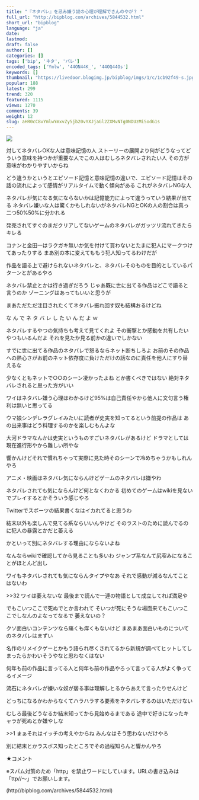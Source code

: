 ```yaml
---
title: "『ネタバレ』を忌み嫌う奴の心理が理解できんのやが？ "
full_url: "http://bipblog.com/archives/5844532.html"
short_url: "bipblog"
language: "ja"
date: 
lastmod: 
draft: false
author: []
categories: []
tags: ['bip', 'ネタ', 'バレ']
encoded_tags: ['Ymlw', '44ON44K_', '44OQ44Os']
keywords: []
thumbnail: "https://livedoor.blogimg.jp/bipblog/imgs/1/c/1cb92f49-s.jpg"
popular: 188
latest: 299
trend: 320
featured: 1115
views: 1270
comments: 39
weight: 12
slug: aHR0cC8vYmlwYmxvZy5jb20vYXJjaGl2ZXMvNTg0NDUzMi5odG1s
---
```


![](https://livedoor.blogimg.jp/bipblog/imgs/1/c/1cb92f49-s.jpg)

<div><p>対してネタバレOKな人は意味記憶の人 ストーリーの展開より何がどうなってどういう意味を持つかが重要な人でこの人はむしろネタバレされたい人 その方が意味がわかりやすいからね</p><p>どう違うかというとエピソード記憶と意味記憶の違いで、エピソード記憶はその話の流れによって感情がリアルタイムで動く傾向がある これがネタバレNGな人</p><p>ネタバレが気になる気にならないかは記憶能力によって違うっていう結果が出てる ネタバレ嫌いな人は驚くかもしれないがネタバレNGとOKの人の割合は真っ二つ50%50%に分かれる</p><p>発売されてすぐのまだクリアしてないゲームのネタバレがガッツリ流れてきたらキレる</p><p>コナンと金田一はラクガキ無いか気を付けて買わないとたまに犯人にマークつけてあったりする まあ別の本に変えてももう犯人知ってるわけだが</p><p>作品を語る上で避けられないネタバレと、ネタバレそのものを目的としているパターンとがあるやろ</p><p>ネタバレ禁止とかは行き過ぎだろう じゃあ既に世に出てる作品はどこで語ると言うのか ゾーニングはあってもいいと思うが</p><p>まあただただ注目されたくてネタバレ振れ回す奴も結構おるけどね</p><p>な ん で ネ タ バ レ し た い ん だ よ ｗ</p><p>ネタバレするやつの気持ちも考えて見てくれよ その衝撃とか感動を共有したいやつもいるんだよ それを見たか見る前かの違いでしかない</p><p>すでに世に出てる作品のネタバレで怒るならネット断ちしろよ お前のその作品への熱心さがお前のネット依存度に負けただけの話なのに責任を他人にすり替えるな</p><p>少なくともネットで○○のシーン凄かったよね とか書くべきではない 絶対ネタバレされると思った方がいい</p><p>ワイはネタバレ嫌う心理はわかるけど95%は自己責任やから他人に文句言う権利は無いと思ってる</p><p>ウマ娘シンデレラグレイみたいに読者が史実を知ってるという前提の作品は あの出来事はどう料理するのかを楽しむもんよな</p><p>大河ドラマなんかは史実というものすごいネタバレがあるけど ドラマとしては現在進行形やから難しい所やな</p><p>響かんけどそれで慣れちゃって実際に見た時そのシーンで冷めちゃうかもしれんやろ</p><p>アニメ・映画はネタバレ気にならんけどゲームのネタバレは嫌やわ</p><p>ネタバレされても気にならんけど何となくわかる 初めてのゲームはwikiを見ないでプレイするとかそういう感じやろ</p><p>Twitterでスポーツの結果書くなはイカれてると思うわ</p><p>結末以外も楽しんで見てる系ならいいんやけど そのラストのために読んでるのに犯人の暴露とかだと萎える</p><p>かといって別にネタバレする理由にならないよね</p><p>なんならwikiで確認してから見ることも多いわ ジャンプ系なんて尻窄みになることがほとんど出し</p><p>ワイもネタバレされても気にならんタイプやなあ それで感動が減るなんてことはないわ</p><p>>>32 ワイは萎えないな 最後まで読んで一連の物語として成立してれば満足や</p><p>でもこいつここで死ぬでとか言われて そいつが死にそうな場面来てもこいつここでしなんのよなってなるで 萎えないの？</p><p>クソ面白いコンテンツなら痛くも痒くもないけど まあまあ面白いものについてのネタバレはまずい</p><p>名作のリメイクゲーとかもう語られ尽くされてるから新規が調べてヒットしてしまったらかわいそうやなと思わなくはない</p><p>何年も前の作品に言ってる人と何年も前の作品やろって言ってる人がよく争ってるイメージ</p><p>流石にネタバレが嫌いな奴が居る事は理解しとるからあえて言ったりせんけど</p><p>どっちになるかわからなくてハラハラする要素をネタバレするのはいただけない</p><p>むしろ最後どうなるか結末知ってから見始めるまである 途中で好きになったキャラが死ぬとか嫌やしな</p><p>>>1 まぁそれはイッチの考えやからね みんなはそう思わないだけやろ</p><p>別に結末とかラスボス知ったところでその過程知らんと響かんやろ</p><p class='meiryo'>★コメント</p><p class='center'><p class='kyakuchu center'>※スパム対策のため「http」を禁止ワードにしています。URLの書き込みは「ttp//～」でお願いします。</p></p> </div>

(http//bipblog.com/archives/5844532.html)
